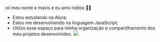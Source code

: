 oii meu nome e mavis e eu amo roblox 💙💙
- Estou estudando na Alura;
- Estou me desenvolvendo na linguagem JavaScript;
- Utilizo esse espaço para minha organização e compartilhamento dos meu projetos desenvolvidos.
![](https://media1.giphy.com/media/v1.Y2lkPTc5MGI3NjExZW44amV0Njk4eHRmbHE0Zm10cjBlNWYxODg3MGFlcHZsNm9pcXZxcSZlcD12MV9pbnRlcm5hbF9naWZfYnlfaWQmY3Q9Zw/oF5oUYTOhvFnO/200.webp)
